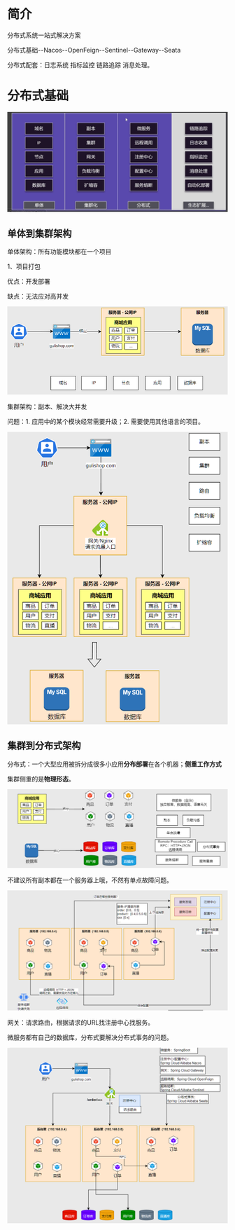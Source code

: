 # 简介

分布式系统一站式解决方案



分布式基础--Nacos--OpenFeign--Sentinel--Gateway--Seata

分布式配套：日志系统 指标监控 链路追踪 消息处理。

# 分布式基础

![image-20250427231954676](.\image\image-20250427231954676.png)

## 单体到集群架构

单体架构：所有功能模块都在一个项目

1、项目打包

优点：开发部署

缺点：无法应对高并发

![image-20250427232229946](.\image\image-20250427232229946.png)



集群架构：副本、解决大并发

问题：1. 应用中的某个模块经常需要升级；2. 需要使用其他语言的项目。

![image-20250427232357024](.\image\image-20250427232357024.png)



## 集群到分布式架构

分布式：一个大型应用被拆分成很多小应用**分布部署**在各个机器；**侧重工作方式**

集群侧重的是**物理形态**。

![image-20250427232646107](.\image\image-20250427232646107.png)

不建议所有副本都在一个服务器上哦，不然有单点故障问题。

![image-20250427232710575](.\image\image-20250427232710575.png)



网关：请求路由，根据请求的URL找注册中心找服务。

微服务都有自己的数据库，分布式要解决分布式事务的问题。

![image-20250427232726478](.\image\image-20250427232726478.png)

## 

